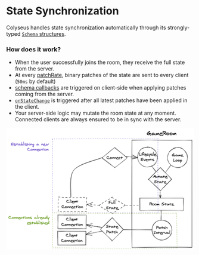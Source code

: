 # State Synchronization

Colyseus handles state synchronization automatically through its strongly-typed [`Schema` structures](/state/schema/).

### How does it work?

- When the user successfully joins the room, they receive the full state from the server.
- At every [patchRate](/server/room/#patchrate-number), binary patches of the state are sent to every client (`50ms` by default)
- [schema callbacks](/state/schema/#callbacks) are triggered on client-side when applying patches coming from the server.
- [`onStateChange`](/client/room/#onstatechange) is triggered after all latest patches have been applied in the client.
- Your server-side logic may mutate the room state at any moment. Connected clients are always ensured to be in sync with the server.

![State Synchronization Diagram](state-sync.png)